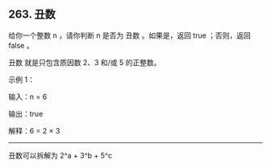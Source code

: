 
## 263. 丑数
给你一个整数 n ，请你判断 n 是否为 丑数 。如果是，返回 true ；否则，返回 false 。

丑数 就是只包含质因数 2、3 和/或 5 的正整数。

 

示例 1：

输入：n = 6

输出：true

解释：6 = 2 × 3

--------
丑数可以拆解为  2^a + 3^b + 5^c
